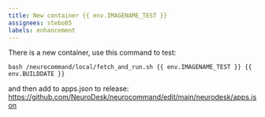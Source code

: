 ```yaml
---
title: New container {{ env.IMAGENAME_TEST }}
assignees: stebo85
labels: enhancement
---
```

There is a new container, use this command to test:
```
bash /neurocommand/local/fetch_and_run.sh {{ env.IMAGENAME_TEST }} {{ env.BUILDDATE }}
```

and then add to apps.json to release:
https://github.com/NeuroDesk/neurocommand/edit/main/neurodesk/apps.json
